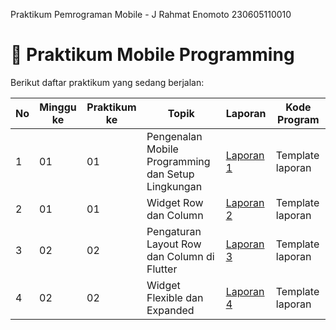 Praktikum Pemrograman Mobile - J
Rahmat Enomoto
230605110010

# 📘 Praktikum Mobile Programming

Berikut daftar praktikum yang sedang berjalan:

| No | Minggu ke | Praktikum ke | Topik                                      | Laporan   | Kode Program  |
|----|-----------|--------------|--------------------------------------------|-----------|--------------------|
| 1  | 01        | 01           | Pengenalan Mobile Programming dan Setup Lingkungan | [Laporan 1](https://drive.google.com/file/d/1g-UrQdEGBWp9PYRWCaMb23ShuZAa3XRa/view?usp=drive_link) | Template laporan   |
| 2  | 01        | 01           | Widget Row dan Column                      | [Laporan 2](https://drive.google.com/file/d/1M42E1QFoIG0bUoJLrn9HskB06_RXahN_/view?usp=drive_link) | Template laporan   |
| 3  | 02        | 02           | Pengaturan Layout Row dan Column di Flutter| [Laporan 3](https://drive.google.com/file/d/1YV0Xzm2DzSIhUwtU3vcIGwe-kv_NhpFT/view?usp=drive_link) | Template laporan   |
| 4  | 02        | 02           | Widget Flexible dan Expanded               | [Laporan 4](https://drive.google.com/file/d/10Cu_A0XicCvc8NjqgJvIV5jQPOsTjprM/view?usp=drive_link) | Template laporan   |

